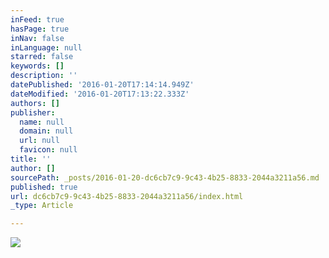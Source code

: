```yaml
---
inFeed: true
hasPage: true
inNav: false
inLanguage: null
starred: false
keywords: []
description: ''
datePublished: '2016-01-20T17:14:14.949Z'
dateModified: '2016-01-20T17:13:22.333Z'
authors: []
publisher:
  name: null
  domain: null
  url: null
  favicon: null
title: ''
author: []
sourcePath: _posts/2016-01-20-dc6cb7c9-9c43-4b25-8833-2044a3211a56.md
published: true
url: dc6cb7c9-9c43-4b25-8833-2044a3211a56/index.html
_type: Article

---
```

![](https://the-grid-user-content.s3-us-west-2.amazonaws.com/f125b4d5-dd75-4043-abc7-1c6d0ec2245b.jpg)
